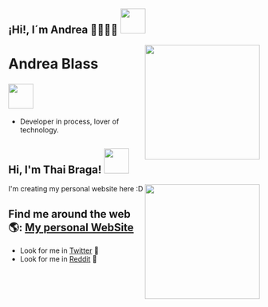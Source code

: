 # <h2> ¡Hi!, I´m Andrea 🙋🏻‍♀️🍒 <img src="https://media.giphy.com/media/mGcNjsfWAjY5AEZNw6/giphy.gif" width="50"> </h2> <img align='right' src="https://media.giphy.com/media/ieyl9zmCjO4b4t6qoY/giphy.gif" width="230">

# Andrea Blass 
### <img src="https://media.giphy.com/media/VgCDAzcKvsR6OM0uWg/giphy.gif" width="50">
 
 - Developer in process, lover of technology. 
 
<h2> Hi, I'm Thai Braga! <img src="https://media.giphy.com/media/mGcNjsfWAjY5AEZNw6/giphy.gif" width="50"></h2>
<img align='right' src="https://media.giphy.com/media/ieyl9zmCjO4b4t6qoY/giphy.gif" width="230">



  I'm creating my personal website here :D
  
  ## Find me around the web 🌎: <a href="https://andreablass.github.io/My-personal-website/">My personal WebSite</a>
 

- Look for me in <a href="https://twitter.com/AndreaBlass11">Twitter</a> 🐣
- Look for me in <a href="https://www.reddit.com/user/Deaba">Reddit</a> 🤖
